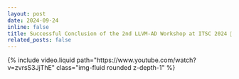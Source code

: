 ```yaml
--- 
layout: post
date: 2024-09-24
inline: false
title: Successful Conclusion of the 2nd LLVM-AD Workshop at ITSC 2024 🚀
related_posts: false
---
```


<div class="col-sm mt-3 mt-md-0">
    {% include video.liquid path="https://www.youtube.com/watch?v=zvrsS3JjThE" class="img-fluid rounded z-depth-1" %}
</div>